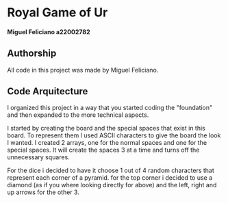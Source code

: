 # Royal Game of Ur 

#### Miguel Feliciano a22002782

## Authorship

All code in this project was made by Miguel Feliciano. 

## Code Arquitecture

I organized this project in a way that you started coding the "foundation" and then expanded to the more technical aspects. 

I started by creating the board and the special spaces that exist in this board. To represent them I used ASCII characters to give the board the look I wanted. I created 2 arrays, one for the normal spaces and one for the special spaces. It will create the spaces 3 at a time and turns off the unnecessary squares.

For the dice i decided to have it choose 1 out of 4 random characters that represent each corner of a pyramid. for the top corner i decided to use a diamond (as if you where looking directly for above) and the left, right and up arrows for the other 3.







